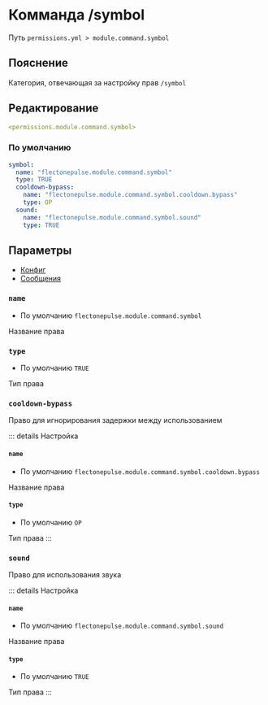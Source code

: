 # Комманда /symbol
Путь `permissions.yml > module.command.symbol`

## Пояснение
Категория, отвечающая за настройку прав `/symbol`

## Редактирование
```yaml
<permissions.module.command.symbol>
```

### По умолчанию
```yaml
symbol:
  name: "flectonepulse.module.command.symbol"
  type: TRUE
  cooldown-bypass:
    name: "flectonepulse.module.command.symbol.cooldown.bypass"
    type: OP
  sound:
    name: "flectonepulse.module.command.symbol.sound"
    type: TRUE
```

## Параметры

- [Конфиг](/en/config/module/command/symbol/)
- [Сообщения](/en/messages/ru_ru/module/command/symbol/)

### `name`
- По умолчанию `flectonepulse.module.command.symbol`

Название права

### `type`
- По умолчанию `TRUE`

Тип права

### `cooldown-bypass`

Право для игнорирования задержки между использованием

::: details Настройка
#### `name`
- По умолчанию `flectonepulse.module.command.symbol.cooldown.bypass`

Название права

#### `type`
- По умолчанию `OP`

Тип права
:::

### `sound`

Право для использования звука

::: details Настройка
#### `name`
- По умолчанию `flectonepulse.module.command.symbol.sound`

Название права

#### `type`
- По умолчанию `TRUE`

Тип права
:::

<!--@include: @/en/parts/permission.md-->

